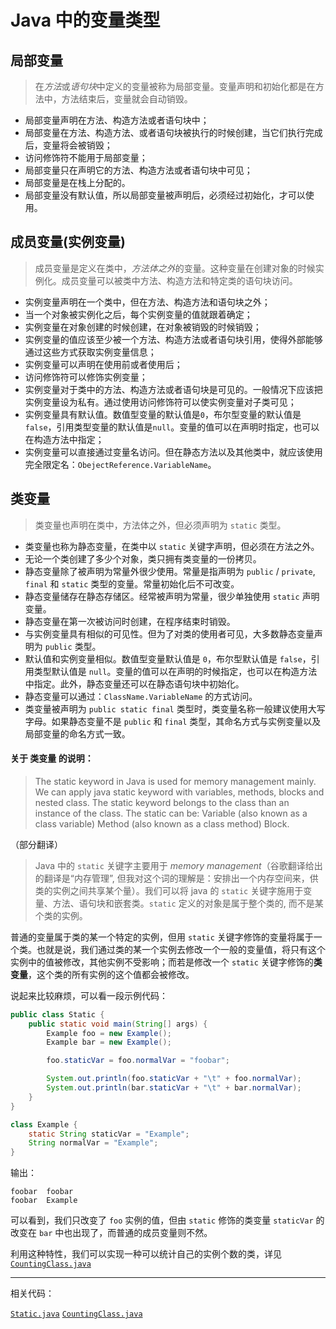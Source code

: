 # Java 中的变量类型

## **局部变量**

> 在*方法*或*语句块*中定义的变量被称为局部变量。变量声明和初始化都是在方法中，方法结束后，变量就会自动销毁。

- 局部变量声明在方法、构造方法或者语句块中；
- 局部变量在方法、构造方法、或者语句块被执行的时候创建，当它们执行完成后，变量将会被销毁；
- 访问修饰符不能用于局部变量；
- 局部变量只在声明它的方法、构造方法或者语句块中可见；
- 局部变量是在栈上分配的。
- 局部变量没有默认值，所以局部变量被声明后，必须经过初始化，才可以使用。

## **成员变量(实例变量)**

> 成员变量是定义在类中，*方法体之外*的变量。这种变量在创建对象的时候实例化。成员变量可以被类中方法、构造方法和特定类的语句块访问。

- 实例变量声明在一个类中，但在方法、构造方法和语句块之外；
- 当一个对象被实例化之后，每个实例变量的值就跟着确定；
- 实例变量在对象创建的时候创建，在对象被销毁的时候销毁；
- 实例变量的值应该至少被一个方法、构造方法或者语句块引用，使得外部能够通过这些方式获取实例变量信息；
- 实例变量可以声明在使用前或者使用后；
- 访问修饰符可以修饰实例变量；
- 实例变量对于类中的方法、构造方法或者语句块是可见的。一般情况下应该把实例变量设为私有。通过使用访问修饰符可以使实例变量对子类可见；
- 实例变量具有默认值。数值型变量的默认值是`0`，布尔型变量的默认值是`false`，引用类型变量的默认值是`null`。变量的值可以在声明时指定，也可以在构造方法中指定；
- 实例变量可以直接通过变量名访问。但在静态方法以及其他类中，就应该使用完全限定名：`ObejectReference.VariableName`。

## **类变量**

> 类变量也声明在类中，方法体之外，但必须声明为 `static` 类型。

- 类变量也称为静态变量，在类中以 `static` 关键字声明，但必须在方法之外。
- 无论一个类创建了多少个对象，类只拥有类变量的一份拷贝。
- 静态变量除了被声明为常量外很少使用。常量是指声明为 `public` / `private`, `final` 和 `static` 类型的变量。常量初始化后不可改变。
- 静态变量储存在静态存储区。经常被声明为常量，很少单独使用 `static` 声明变量。
- 静态变量在第一次被访问时创建，在程序结束时销毁。
- 与实例变量具有相似的可见性。但为了对类的使用者可见，大多数静态变量声明为 `public` 类型。
- 默认值和实例变量相似。数值型变量默认值是 `0`，布尔型默认值是 `false`，引用类型默认值是 `null`。变量的值可以在声明的时候指定，也可以在构造方法中指定。此外，静态变量还可以在静态语句块中初始化。
- 静态变量可以通过：`ClassName.VariableName` 的方式访问。
- 类变量被声明为 `public static final` 类型时，类变量名称一般建议使用大写字母。如果静态变量不是 `public` 和 `final` 类型，其命名方式与实例变量以及局部变量的命名方式一致。

#### 关于 **类变量** 的说明：

> The static keyword in Java is used for memory management mainly. We can apply java static keyword with variables, methods, blocks and nested class. The static keyword belongs to the class than an instance of the class. The static can be: Variable (also known as a class variable) Method (also known as a class method) Block.

（部分翻译）

> Java 中的 `static` 关键字主要用于 *memory management*（谷歌翻译给出的翻译是“内存管理”, 但我对这个词的理解是：安排出一个内存空间来，供类的实例之间共享某个量）。我们可以将 java 的 `static` 关键字施用于变量、方法、语句块和嵌套类。`static` 定义的对象是属于整个类的, 而不是某个类的实例。

普通的变量属于类的某一个特定的实例，但用 `static` 关键字修饰的变量将属于一个类。也就是说，我们通过类的某一个实例去修改一个一般的变量值，将只有这个实例中的值被修改，其他实例不受影响；而若是修改一个 `static` 关键字修饰的**类变量**，这个类的所有实例的这个值都会被修改。

说起来比较麻烦，可以看一段示例代码：

```java
public class Static {
	public static void main(String[] args) {
		Example foo = new Example();
		Example bar = new Example();

		foo.staticVar = foo.normalVar = "foobar";

		System.out.println(foo.staticVar + "\t" + foo.normalVar);
		System.out.println(bar.staticVar + "\t" + bar.normalVar);
	}
}

class Example {
	static String staticVar = "Example";
	String normalVar = "Example";
}
```
输出：
```
foobar	foobar
foobar	Example
```

可以看到，我们只改变了 `foo` 实例的值，但由 `static` 修饰的类变量 `staticVar` 的改变在 `bar` 中也出现了，而普通的成员变量则不然。

利用这种特性，我们可以实现一种可以统计自己的实例个数的类，详见 [`CountingClass.java`](src/CountingClass.java)

---

相关代码：

[`Static.java`](src/Static.java)
[`CountingClass.java`](src/CountingClass.java)